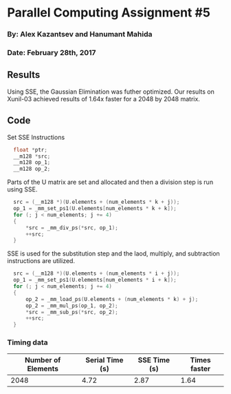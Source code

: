 # Parallel Computing Assignment #5
### By: Alex Kazantsev and Hanumant Mahida
### Date: February 28th, 2017

## Results
Using SSE, the Gaussian Elimination was futher optimized. Our results on Xunil-03 achieved results of 1.64x faster for a 2048 by 2048 matrix. 

## Code
Set SSE Instructions
```C
  float *ptr;
  __m128 *src;
  __m128 op_1;
  __m128 op_2;
```

Parts of the U matrix are set and allocated and then a division step is run using SSE.
```C
  src = (__m128 *)(U.elements + (num_elements * k + j));
  op_1 = _mm_set_ps1(U.elements[num_elements * k + k]);
  for (; j < num_elements; j += 4)
  {
      *src = _mm_div_ps(*src, op_1);
      ++src;
  }
```

SSE is used for the substitution step and the laod, multiply, and subtraction instructions are utilized.
```C
  src = (__m128 *)(U.elements + (num_elements * i + j));
  op_1 = _mm_set_ps1(U.elements[num_elements * i + k]);
  for (; j < num_elements; j += 4)
  {
      op_2 = _mm_load_ps(U.elements + (num_elements * k) + j);
      op_2 = _mm_mul_ps(op_1, op_2);
      *src = _mm_sub_ps(*src, op_2);
      ++src;
  }
```
  
### Timing data
| Number of Elements | Serial Time (s)	| SSE Time (s) | Times faster |
|-------------|-----------------|-------------------|--------------|
| 2048	| 4.72 | 2.87 | 1.64 |
